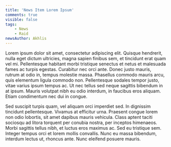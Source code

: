 ```yaml
---
title: 'News Item Lorem Ipsum'
comments: true
visible: false
tags:
    - News
    - Raid
newsAuthor: Akhlis
---
```


Lorem ipsum dolor sit amet, consectetur adipiscing elit. Quisque hendrerit, nulla eget dictum ultricies, magna sapien finibus sem, et tincidunt erat quam vel mi. Pellentesque habitant morbi tristique senectus et netus et malesuada fames ac turpis egestas. Curabitur nec orci ante. Donec justo mauris, rutrum at odio in, tempus molestie massa. Phasellus commodo mauris arcu, quis elementum ligula commodo non. Pellentesque sodales tempor justo, vitae varius ipsum tempus ac. Ut nec tellus sed neque sagittis bibendum in at ipsum. Mauris volutpat nibh eu odio interdum, in faucibus eros aliquam. Etiam condimentum nec dui in congue.

Sed suscipit turpis quam, vel aliquam orci imperdiet sed. In dignissim tincidunt pellentesque. Vivamus at efficitur urna. Praesent congue lorem non odio lobortis, sit amet dapibus mauris vehicula. Class aptent taciti sociosqu ad litora torquent per conubia nostra, per inceptos himenaeos. Morbi sagittis tellus nibh, et luctus eros maximus ac. Sed eu tristique sem. Integer tempus orci et lorem mollis convallis. Nunc eu massa bibendum, interdum lectus ut, rhoncus ante. Nunc eleifend posuere mauris.